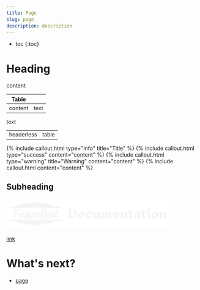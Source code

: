 ```yaml
---
title: Page
slug: page
description: description
---
```


* toc
{:toc}

# Heading

content

|Table||
|---|---|
|content|text

text

|||
|---|---|
|headerless|table

{% include callout.html type="info" title="Title" %}
{% include callout.html type="success" content="content" %}
{% include callout.html type="warning" title="Warning" content="content" %}
{% include callout.html content="content" %}

## Subheading

![image](/assets/images/documentation.png)

[link](page.md)

# What's next?

 * [page](page.md)
